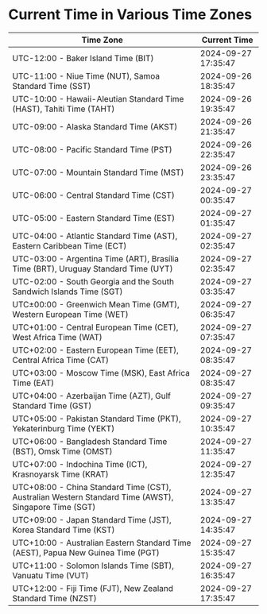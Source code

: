 # Current Time in Various Time Zones

| Time Zone | Current Time |
|-----------|--------------|
| UTC-12:00 - Baker Island Time (BIT) | 2024-09-27 17:35:47 |
| UTC-11:00 - Niue Time (NUT), Samoa Standard Time (SST) | 2024-09-26 18:35:47 |
| UTC-10:00 - Hawaii-Aleutian Standard Time (HAST), Tahiti Time (TAHT) | 2024-09-26 19:35:47 |
| UTC-09:00 - Alaska Standard Time (AKST) | 2024-09-26 21:35:47 |
| UTC-08:00 - Pacific Standard Time (PST) | 2024-09-26 22:35:47 |
| UTC-07:00 - Mountain Standard Time (MST) | 2024-09-26 23:35:47 |
| UTC-06:00 - Central Standard Time (CST) | 2024-09-27 00:35:47 |
| UTC-05:00 - Eastern Standard Time (EST) | 2024-09-27 01:35:47 |
| UTC-04:00 - Atlantic Standard Time (AST), Eastern Caribbean Time (ECT) | 2024-09-27 02:35:47 |
| UTC-03:00 - Argentina Time (ART), Brasília Time (BRT), Uruguay Standard Time (UYT) | 2024-09-27 02:35:47 |
| UTC-02:00 - South Georgia and the South Sandwich Islands Time (SGT) | 2024-09-27 03:35:47 |
| UTC±00:00 - Greenwich Mean Time (GMT), Western European Time (WET) | 2024-09-27 06:35:47 |
| UTC+01:00 - Central European Time (CET), West Africa Time (WAT) | 2024-09-27 07:35:47 |
| UTC+02:00 - Eastern European Time (EET), Central Africa Time (CAT) | 2024-09-27 08:35:47 |
| UTC+03:00 - Moscow Time (MSK), East Africa Time (EAT) | 2024-09-27 08:35:47 |
| UTC+04:00 - Azerbaijan Time (AZT), Gulf Standard Time (GST) | 2024-09-27 09:35:47 |
| UTC+05:00 - Pakistan Standard Time (PKT), Yekaterinburg Time (YEKT) | 2024-09-27 10:35:47 |
| UTC+06:00 - Bangladesh Standard Time (BST), Omsk Time (OMST) | 2024-09-27 11:35:47 |
| UTC+07:00 - Indochina Time (ICT), Krasnoyarsk Time (KRAT) | 2024-09-27 12:35:47 |
| UTC+08:00 - China Standard Time (CST), Australian Western Standard Time (AWST), Singapore Time (SGT) | 2024-09-27 13:35:47 |
| UTC+09:00 - Japan Standard Time (JST), Korea Standard Time (KST) | 2024-09-27 14:35:47 |
| UTC+10:00 - Australian Eastern Standard Time (AEST), Papua New Guinea Time (PGT) | 2024-09-27 15:35:47 |
| UTC+11:00 - Solomon Islands Time (SBT), Vanuatu Time (VUT) | 2024-09-27 16:35:47 |
| UTC+12:00 - Fiji Time (FJT), New Zealand Standard Time (NZST) | 2024-09-27 17:35:47 |
